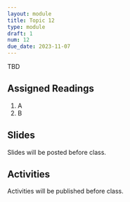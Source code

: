 ```yaml
---
layout: module
title: Topic 12
type: module
draft: 1
num: 12
due_date: 2023-11-07
---
```


TBD

## Assigned Readings

1. A
2. B

## Slides
Slides will be posted before class.


## Activities
Activities will be published before class.
